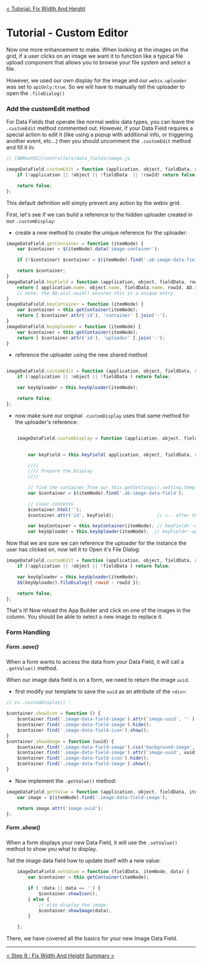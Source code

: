 [< Tutorial: Fix Width And Height](tutorial_step9.md)
# Tutorial - Custom Editor

Now one more enhancement to make.  When looking at the images on the grid, if a user clicks on an image we want it to function like a typical file upload component that allows you to browse your file system and select a file.

However, we used our own display for the image and our `webix.uploader` was set to `apiOnly:true`.  So we will have to manually tell the uploader to open the `.fileDialog()`


### Add the customEdit method
For Data Fields that operate like normal webix data types, you can leave the `.customEdit` method commented out.  However, if your Data Field requires a special action to edit it (like using a popup with additional info, or triggering another event, etc...) then you should uncomment the `.customEdit` method and fill it in:

```javascript
// [ABRootUI]/controllers/data_fields/image.js

imageDataField.customEdit = function (application, object, fieldData, rowId, itemNode) {
	if (!application || !object || !fieldData  || !rowId) return false;

	return false;
};
```

This default definition will simply prevent any action by the webix grid.

First, let's see if we can build a reference to the hidden uploader created in our `.customDisplay`:

- create a new method to create the unique reference for the uploader:
```javascript
imageDataField.getContainer = function (itemNode) {
	var $container = $(itemNode).data('image-container');

	if (!$container) $container = $(itemNode).find('.ab-image-data-field');

	return $container;
}
imageDataField.keyField = function (application, object, fieldData, rowId) {
	return [ application.name, object.name, fieldData.name, rowId, AD.util.uuid()].join('-');
	// note: the AD.util.uuid() ensures this is a unique entry
}
imageDataField.keyContainer = function (itemNode) {
	var $container = this.getContainer(itemNode);
	return [ $container.attr('id'), 'container' ].join('-');
}
imageDataField.keyUploader = function (itemNode) {
	var $container = this.getContainer(itemNode);
	return [ $container.attr('id'), 'uploader' ].join('-');
}
```

- reference the uploader using the new shared method
```javascript

imageDataField.customEdit = function (application, object, fieldData, rowId, itemNode) {
	if (!application || !object || !fieldData ) return false;

	var keyUploader = this.keyUploader(itemNode);

	return false;
};
```

- now make sure our original `.customDisplay` uses that same method for the uploader's reference:
```javascript

	imageDataField.customDisplay = function (application, object, fieldData, rowId, data, itemNode, options) {

	
		var keyField = this.keyField( application, object, fieldData, rowId);

		////
		//// Prepare the Display
		////

		// find the container from our this.getSettings().setting.template 
		var $container = $(itemNode).find('.ab-image-data-field');

		// clear contents
		$container.html('');
		$container.attr('id', keyField);				// <-- after this we can use .keyContainer() and .keyUploader()

		var keyContainer = this.keyContainer(itemNode); // keyField+'-container';
		var keyUploader = this.keyUploader(itemNode);  // keyField+'-uploader';

```


Now that we are sure we can reference the uploader for the instance the user has clicked on, now tell it to Open it's File Dialog:

```javascript
imageDataField.customEdit = function (application, object, fieldData, rowId, itemNode) {
	if (!application || !object || !fieldData ) return false;

	var keyUploader = this.keyUploader(itemNode);
	$$(keyUploader).fileDialog({ rowid : rowId });

	return false;
};
```


That's it!  Now reload the App Builder and click on one of the images in the column.  You should be able to select a new image to replace it.


### Form Handling


##### Form .save()
When a form wants to access the data from your Data Field, it will call a `.getValue()` method.

When our image data field is on a form, we need to return the image `uuid`.  

+ first modify our template to save the `uuid` as an attribute of the `<div>`:
```javascript
// in .customDisplay() :

$container.showIcon = function () {
	$container.find('.image-data-field-image').attr('image-uuid', '' );    // <-- clear the uuid
	$container.find('.image-data-field-image').hide();
	$container.find('.image-data-field-icon').show();
}
$container.showImage = function (uuid) {
	$container.find('.image-data-field-image').css('background-image', "url('/opsportal/image/"+application.name+'/'+uuid+"')" );
	$container.find('.image-data-field-image').attr('image-uuid', uuid );  // <-- save the uuid
	$container.find('.image-data-field-icon').hide();
	$container.find('.image-data-field-image').show();
}

```

+ Now implement the `.getValue()` method:
```javascript
imageDataField.getValue = function (application, object, fieldData, itemNode) {
	var image = $(itemNode).find('.image-data-field-image');

	return image.attr('image-uuid');
};
```


##### Form .show()
When a form displays your new Data Field, it will use the `.setValue()` method to show you what to display.

Tell the image data field how to update itself with a new value:
```javascript
	imageDataField.setValue = function (fieldData, itemNode, data) {
		var $container = this.getContainer(itemNode);

		if ( !data || data == '') {
			$container.showIcon();
		} else {
			// else display the image:
			$container.showImage(data);
		}

	};
```



There, we have covered all the basics for your new Image Data Field.


---
[< Step 9 : Fix Width And Height](tutorial_step9.md)
[Summary  >](tutorial_summary.md) 

<!-- 
The `.customEdit` method works fine for the grid component, but not for a Form.  We'll have to modify this to work in both cases.

+ first: lets modify the `.customEdit` to simply stop the normal execution:
```javascript
imageDataField.customEdit = function (application, object, fieldData, rowId, itemNode) {
	if (!application || !object || !fieldData  || !rowId) return false;


	// var keyUploader = this.keyUploader(application, object, fieldData, rowId);
	// $$(keyUploader).fileDialog({ rowid : rowId });


	return false;
};
```

+ now: modify the `.customDisplay` so that the container that holds our icon and image responds to the clicks:
```javascript
// in .customDisplay():

// use a webix component for displaying the content.
// do this so I can use the progress spinner
var webixContainer = webix.ui({
	view:'template',
	id: keyContainer,
	container:keyField,
	
	template:imgDiv,

	borderless:true,
	height: imgHeight,
	width:imgWidth,
	onClick:{

		'image-data-field-icon': function(ev, id) {				// <- - click on the icon
			$$(keyUploader).fileDialog({ rowid : id });				
		},

		'image-data-field-image': function(ev, id) {			// <- - click on the image
			$$(keyUploader).fileDialog({ rowid : id });
		}
		
	}
});
webix.extend(webixContainer, webix.ProgressBar);
```

This should work for both Forms and Grids. 

-->